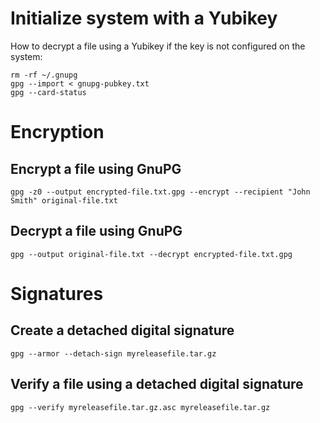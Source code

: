 # Initialize system with a Yubikey

How to decrypt a file using a Yubikey if the key is not configured on the system:

```
rm -rf ~/.gnupg
gpg --import < gnupg-pubkey.txt
gpg --card-status
```
# Encryption

## Encrypt a file using GnuPG

```gpg -z0 --output encrypted-file.txt.gpg --encrypt --recipient "John Smith" original-file.txt```

## Decrypt a file using GnuPG

```gpg --output original-file.txt --decrypt encrypted-file.txt.gpg```

# Signatures

## Create a detached digital signature

```gpg --armor --detach-sign myreleasefile.tar.gz```

## Verify a file using a detached digital signature

```gpg --verify myreleasefile.tar.gz.asc myreleasefile.tar.gz```
